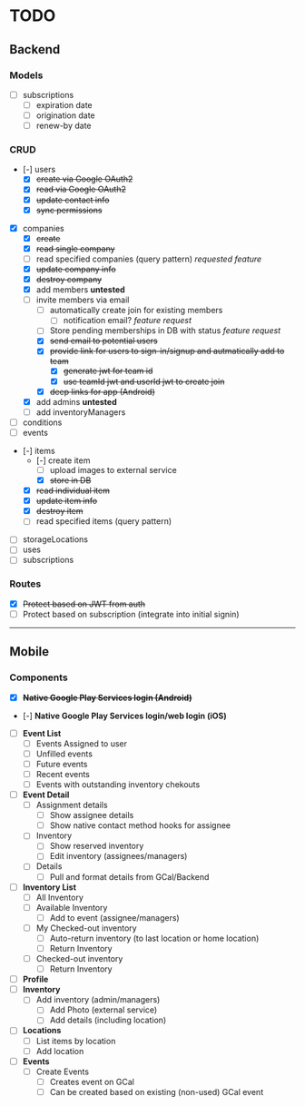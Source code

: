 # TODO

## Backend

### Models
- [ ] subscriptions
  - [ ] expiration date
  - [ ] origination date
  - [ ] renew-by date

### CRUD
- [-] users
  - [x] ~~create via Google OAuth2~~
  - [x] ~~read via Google OAuth2~~
  - [x] ~~update contact info~~
  - [x] ~~sync permissions~~
- [x] companies
  - [x] ~~create~~
  - [x] ~~read single company~~
  - [ ] read specified companies (query pattern) *requested feature*
  - [x] ~~update company info~~
  - [x] ~~destroy company~~
  - [x] add members **untested**
  - [ ] invite members via email
    - [ ] automatically create join for existing members
      - [ ] notification email? *feature request*
    - [ ] Store pending memberships in DB with status *feature request*
    - [x] ~~send email to potential users~~
    - [x] ~~provide link for users to sign-in/signup and autmatically add to team~~
      - [x] ~~generate jwt for team id~~
      - [x] ~~use teamId jwt and userId jwt to create join~~
    - [x] ~~deep links for app (Android)~~
  - [x] add admins **untested**
  - [ ] add inventoryManagers
- [ ] conditions
- [ ] events
- [-] items
  - [-] create item
    - [ ] upload images to external service
    - [x] ~~store in DB~~
  - [x] ~~read individual item~~
  - [x] ~~update item info~~
  - [x] ~~destroy item~~
  - [ ] read specified items (query pattern)
- [ ] storageLocations
- [ ] uses
- [ ] subscriptions

### Routes
- [x] ~~Protect based on JWT from auth~~
- [ ] Protect based on subscription (integrate into initial signin)

---
## Mobile

### Components
- [x] **~~Native Google Play Services login (Android)~~**
- [-] **Native Google Play Services login/web login (iOS)**
- [ ] **Event List**
  - [ ] Events Assigned to user
  - [ ] Unfilled events
  - [ ] Future events
  - [ ] Recent events
  - [ ] Events with outstanding inventory chekouts
- [ ] **Event Detail**
  - [ ] Assignment details
    - [ ] Show assignee details
    - [ ] Show native contact method hooks for assignee
  - [ ] Inventory
    - [ ] Show reserved inventory
    - [ ] Edit inventory (assignees/managers)
  - [ ] Details
    - [ ] Pull and format details from GCal/Backend
- [ ] **Inventory List**
  - [ ] All Inventory
  - [ ] Available Inventory
    - [ ] Add to event (assignee/managers)
  - [ ] My Checked-out inventory
    - [ ] Auto-return inventory (to last location or home location)
    - [ ] Return Inventory
  - [ ] Checked-out inventory
    - [ ] Return Inventory
- [ ] **Profile**
- [ ] **Inventory**
  - [ ] Add inventory (admin/managers)
    - [ ] Add Photo (external service)
    - [ ] Add details (including location)
- [ ] **Locations**
  - [ ] List items by location
  - [ ] Add location
- [ ] **Events**
  - [ ] Create Events
    - [ ] Creates event on GCal
    - [ ] Can be created based on existing (non-used) GCal event